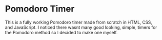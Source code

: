 Pomodoro Timer
==============

This is a fully working Pomodoro timer made from scratch in HTML, CSS, and JavaScript.
I noticed there wasnt many good looking, simple, timers for the Pomodoro method so I decided to make one myself.